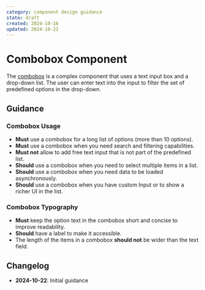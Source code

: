 ```yaml
---
category: component design guidance
state: draft
created: 2024-10-16
updated: 2024-10-22
---
```


# Combobox Component

The [combobox](https://clarity.design/documentation/combobox) is a complex component that uses a text input box and a drop-down list. The user can enter text into the input to filter the set of predefined options in the drop-down.

## Guidance

### Combobox Usage

- **Must** use a combobox for a long list of options (more than 10 options).
- **Must** use a combobox when you need search and filtering capabilities.
- **Must not** allow to add free text input that is not part of the predefined list.
- **Should** use a combobox when you need to select multiple items in a list.
- **Should** use a combobox when you need data to be loaded asynchronously.
- **Should** use a combobox when you have custom Input or to show a richer UI in the list.

### Combobox Typography

- **Must** keep the option text in the combobox short and concise to improve readability.
- **Should** have a label to make it accessible.
- The length of the items in a combobox **should not** be wider than the text field.


## Changelog

- **2024-10-22**: Initial guidance
